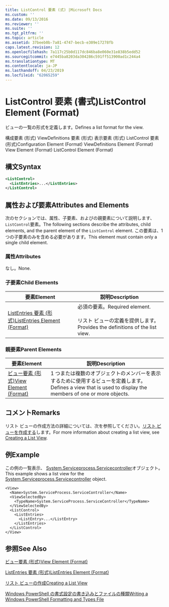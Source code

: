 ```yaml
---
title: ListControl 要素 (式) |Microsoft Docs
ms.custom: ''
ms.date: 09/13/2016
ms.reviewer: ''
ms.suite: ''
ms.tgt_pltfrm: ''
ms.topic: article
ms.assetid: 37beeb0b-7a81-4747-becb-e309e17278fb
caps.latest.revision: 12
ms.openlocfilehash: 7a117c25b0d117dc846ba8e060e31e838b5edd52
ms.sourcegitcommit: e7445ba8203da304286c591ff513900ad1c244a4
ms.translationtype: MT
ms.contentlocale: ja-JP
ms.lasthandoff: 04/23/2019
ms.locfileid: "62065259"
---
```

# <a name="listcontrol-element-format"></a><span data-ttu-id="65d24-102">ListControl 要素 (書式)</span><span class="sxs-lookup"><span data-stu-id="65d24-102">ListControl Element (Format)</span></span>

<span data-ttu-id="65d24-103">ビューの一覧の形式を定義します。</span><span class="sxs-lookup"><span data-stu-id="65d24-103">Defines a list format for the view.</span></span>

<span data-ttu-id="65d24-104">構成要素 (形式) ViewDefinitions 要素 (形式) 表示要素 (形式) ListControl 要素 (形式)</span><span class="sxs-lookup"><span data-stu-id="65d24-104">Configuration Element (Format) ViewDefinitions Element (Format) View Element (Format) ListControl Element (Format)</span></span>

## <a name="syntax"></a><span data-ttu-id="65d24-105">構文</span><span class="sxs-lookup"><span data-stu-id="65d24-105">Syntax</span></span>

```xml
<ListControl>
  <ListEntries>...</ListEntries>
</ListControl>

```

## <a name="attributes-and-elements"></a><span data-ttu-id="65d24-106">属性および要素</span><span class="sxs-lookup"><span data-stu-id="65d24-106">Attributes and Elements</span></span>

<span data-ttu-id="65d24-107">次のセクションでは、属性、子要素、およびの親要素について説明します、`ListControl`要素。</span><span class="sxs-lookup"><span data-stu-id="65d24-107">The following sections describe the attributes, child elements, and the parent element of the `ListControl` element.</span></span> <span data-ttu-id="65d24-108">この要素は、1 つの子要素のみを含める必要があります。</span><span class="sxs-lookup"><span data-stu-id="65d24-108">This element must contain only a single child element.</span></span>

### <a name="attributes"></a><span data-ttu-id="65d24-109">属性</span><span class="sxs-lookup"><span data-stu-id="65d24-109">Attributes</span></span>

<span data-ttu-id="65d24-110">なし。</span><span class="sxs-lookup"><span data-stu-id="65d24-110">None.</span></span>

### <a name="child-elements"></a><span data-ttu-id="65d24-111">子要素</span><span class="sxs-lookup"><span data-stu-id="65d24-111">Child Elements</span></span>

|<span data-ttu-id="65d24-112">要素</span><span class="sxs-lookup"><span data-stu-id="65d24-112">Element</span></span>|<span data-ttu-id="65d24-113">説明</span><span class="sxs-lookup"><span data-stu-id="65d24-113">Description</span></span>|
|-------------|-----------------|
|[<span data-ttu-id="65d24-114">ListEntries 要素 (形式)</span><span class="sxs-lookup"><span data-stu-id="65d24-114">ListEntries Element (Format)</span></span>](./listentries-element-for-listcontrol-format.md)|<span data-ttu-id="65d24-115">必須の要素。</span><span class="sxs-lookup"><span data-stu-id="65d24-115">Required element.</span></span><br /><br /> <span data-ttu-id="65d24-116">リスト ビューの定義を提供します。</span><span class="sxs-lookup"><span data-stu-id="65d24-116">Provides the definitions of the list view.</span></span>|

### <a name="parent-elements"></a><span data-ttu-id="65d24-117">親要素</span><span class="sxs-lookup"><span data-stu-id="65d24-117">Parent Elements</span></span>

|<span data-ttu-id="65d24-118">要素</span><span class="sxs-lookup"><span data-stu-id="65d24-118">Element</span></span>|<span data-ttu-id="65d24-119">説明</span><span class="sxs-lookup"><span data-stu-id="65d24-119">Description</span></span>|
|-------------|-----------------|
|[<span data-ttu-id="65d24-120">ビュー要素 (形式)</span><span class="sxs-lookup"><span data-stu-id="65d24-120">View Element (Format)</span></span>](./view-element-format.md)|<span data-ttu-id="65d24-121">1 つまたは複数のオブジェクトのメンバーを表示するために使用するビューを定義します。</span><span class="sxs-lookup"><span data-stu-id="65d24-121">Defines a view that is used to display the members of one or more objects.</span></span>|

## <a name="remarks"></a><span data-ttu-id="65d24-122">コメント</span><span class="sxs-lookup"><span data-stu-id="65d24-122">Remarks</span></span>

<span data-ttu-id="65d24-123">リスト ビューの作成方法の詳細については、次を参照してください。[リスト ビューを作成する](./creating-a-list-view.md)します。</span><span class="sxs-lookup"><span data-stu-id="65d24-123">For more information about creating a list view, see [Creating a List View](./creating-a-list-view.md).</span></span>

## <a name="example"></a><span data-ttu-id="65d24-124">例</span><span class="sxs-lookup"><span data-stu-id="65d24-124">Example</span></span>

<span data-ttu-id="65d24-125">この例の一覧表示、 [System.Serviceprocess.Servicecontroller](/dotnet/api/System.ServiceProcess.ServiceController)オブジェクト。</span><span class="sxs-lookup"><span data-stu-id="65d24-125">This example shows a list view for the [System.Serviceprocess.Servicecontroller](/dotnet/api/System.ServiceProcess.ServiceController) object.</span></span>

```
<View>
  <Name>System.ServiceProcess.ServiceController</Name>
  <ViewSelectedBy>
    <TypeName>System.ServiceProcess.ServiceController</TypeName>
  </ViewSelectedBy>
  <ListControl>
    <ListEntries>
      <ListEntry>...</ListEntry>
    </ListEntries>
  </ListControl>
</View>
```

## <a name="see-also"></a><span data-ttu-id="65d24-126">参照</span><span class="sxs-lookup"><span data-stu-id="65d24-126">See Also</span></span>

[<span data-ttu-id="65d24-127">ビュー要素 (形式)</span><span class="sxs-lookup"><span data-stu-id="65d24-127">View Element (Format)</span></span>](./view-element-format.md)

[<span data-ttu-id="65d24-128">ListEntries 要素 (形式)</span><span class="sxs-lookup"><span data-stu-id="65d24-128">ListEntries Element (Format)</span></span>](./listentries-element-for-listcontrol-format.md)

[<span data-ttu-id="65d24-129">リスト ビューの作成</span><span class="sxs-lookup"><span data-stu-id="65d24-129">Creating a List View</span></span>](./creating-a-list-view.md)

[<span data-ttu-id="65d24-130">Windows PowerShell の書式設定の書き込みとファイルの種類</span><span class="sxs-lookup"><span data-stu-id="65d24-130">Writing a Windows PowerShell Formatting and Types File</span></span>](./writing-a-powershell-formatting-file.md)

